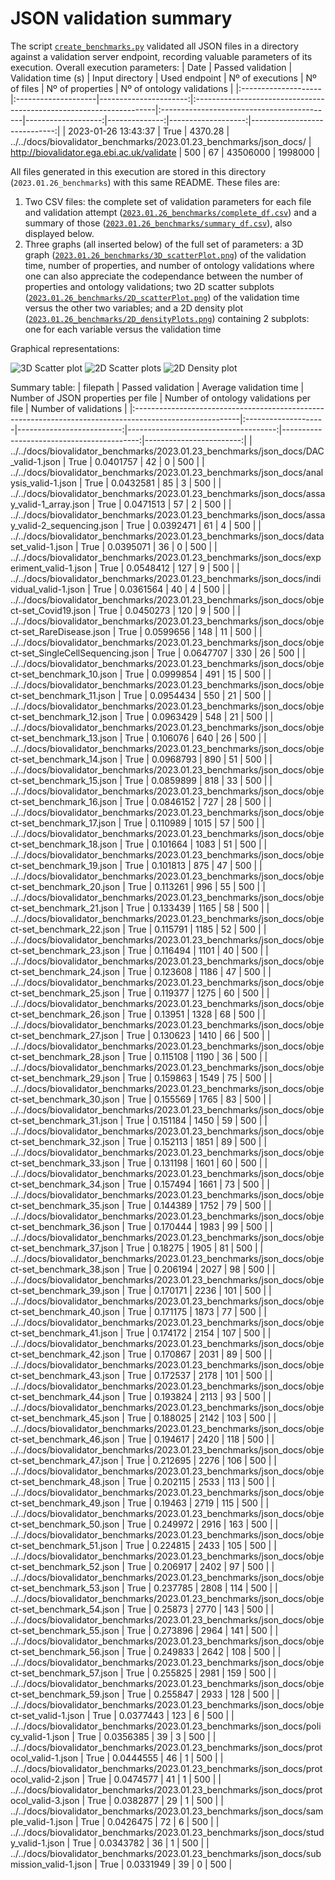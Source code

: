 # JSON validation summary
The script [``create_benchmarks.py``](https://github.com/EbiEga/ega-metadata-schema/blob/main/.github/scripts/create_benchmarks.py) validated all JSON files in a directory against a validation server endpoint, recording valuable parameters of its execution.
Overall execution parameters:
| Date                | Passed validation   |   Validation time (s) | Input directory                                                     | Used endpoint                              |   Nº of executions |   Nº of files |   Nº of properties |   Nº of ontology validations |
|:--------------------|:--------------------|----------------------:|:--------------------------------------------------------------------|:-------------------------------------------|-------------------:|--------------:|-------------------:|-----------------------------:|
| 2023-01-26 13:43:37 | True                |               4370.28 | ../../docs/biovalidator_benchmarks/2023.01.23_benchmarks/json_docs/ | http://biovalidator.ega.ebi.ac.uk/validate |                500 |            67 |           43506000 |                      1998000 |

All files generated in this execution are stored in this directory (``2023.01.26_benchmarks``) with this same README. These files are:
1. Two CSV files: the complete set of validation parameters for each file and validation attempt ([``2023.01.26_benchmarks/complete_df.csv``](complete_df.csv)) and a summary of those ([``2023.01.26_benchmarks/summary_df.csv``](summary_df.csv)), also displayed below.
2. Three graphs (all inserted below) of the full set of parameters: a 3D graph ([``2023.01.26_benchmarks/3D_scatterPlot.png``](3D_scatterPlot.png)) of the validation time, number of properties, and number of ontology validations where one can also appreciate the codependance between the number of properties and ontology validations; two 2D scatter subplots ([``2023.01.26_benchmarks/2D_scatterPlot.png``](2D_scatterPlot.png)) of the validation time versus the other two variables; and a 2D density plot ([``2023.01.26_benchmarks/2D_densityPlots.png``](2D_densityPlots.png)) containing 2 subplots: one for each variable versus the validation time

Graphical representations:

![3D Scatter plot](3D_scatterPlot.png)
![2D Scatter plots](2D_scatterPlot.png)
![2D Density plot](2D_densityPlots.png)

Summary table:
| filepath                                                                                                | Passed validation   |   Average validation time |   Number of JSON properties per file |   Number of ontology validations per file |   Number of validations |
|:--------------------------------------------------------------------------------------------------------|:--------------------|--------------------------:|-------------------------------------:|------------------------------------------:|------------------------:|
| ../../docs/biovalidator_benchmarks/2023.01.23_benchmarks/json_docs/DAC_valid-1.json                     | True                |                 0.0401757 |                                   42 |                                         0 |                     500 |
| ../../docs/biovalidator_benchmarks/2023.01.23_benchmarks/json_docs/analysis_valid-1.json                | True                |                 0.0432581 |                                   85 |                                         3 |                     500 |
| ../../docs/biovalidator_benchmarks/2023.01.23_benchmarks/json_docs/assay_valid-1_array.json             | True                |                 0.0471513 |                                   57 |                                         2 |                     500 |
| ../../docs/biovalidator_benchmarks/2023.01.23_benchmarks/json_docs/assay_valid-2_sequencing.json        | True                |                 0.0392471 |                                   61 |                                         4 |                     500 |
| ../../docs/biovalidator_benchmarks/2023.01.23_benchmarks/json_docs/dataset_valid-1.json                 | True                |                 0.0395071 |                                   36 |                                         0 |                     500 |
| ../../docs/biovalidator_benchmarks/2023.01.23_benchmarks/json_docs/experiment_valid-1.json              | True                |                 0.0548412 |                                  127 |                                         9 |                     500 |
| ../../docs/biovalidator_benchmarks/2023.01.23_benchmarks/json_docs/individual_valid-1.json              | True                |                 0.0361564 |                                   40 |                                         4 |                     500 |
| ../../docs/biovalidator_benchmarks/2023.01.23_benchmarks/json_docs/object-set_Covid19.json              | True                |                 0.0450273 |                                  120 |                                         9 |                     500 |
| ../../docs/biovalidator_benchmarks/2023.01.23_benchmarks/json_docs/object-set_RareDisease.json          | True                |                 0.0599656 |                                  148 |                                        11 |                     500 |
| ../../docs/biovalidator_benchmarks/2023.01.23_benchmarks/json_docs/object-set_SingleCellSequencing.json | True                |                 0.0647707 |                                  330 |                                        26 |                     500 |
| ../../docs/biovalidator_benchmarks/2023.01.23_benchmarks/json_docs/object-set_benchmark_10.json         | True                |                 0.0999854 |                                  491 |                                        15 |                     500 |
| ../../docs/biovalidator_benchmarks/2023.01.23_benchmarks/json_docs/object-set_benchmark_11.json         | True                |                 0.0954434 |                                  550 |                                        21 |                     500 |
| ../../docs/biovalidator_benchmarks/2023.01.23_benchmarks/json_docs/object-set_benchmark_12.json         | True                |                 0.0963429 |                                  548 |                                        21 |                     500 |
| ../../docs/biovalidator_benchmarks/2023.01.23_benchmarks/json_docs/object-set_benchmark_13.json         | True                |                 0.106076  |                                  640 |                                        26 |                     500 |
| ../../docs/biovalidator_benchmarks/2023.01.23_benchmarks/json_docs/object-set_benchmark_14.json         | True                |                 0.0968793 |                                  890 |                                        51 |                     500 |
| ../../docs/biovalidator_benchmarks/2023.01.23_benchmarks/json_docs/object-set_benchmark_15.json         | True                |                 0.0859899 |                                  818 |                                        33 |                     500 |
| ../../docs/biovalidator_benchmarks/2023.01.23_benchmarks/json_docs/object-set_benchmark_16.json         | True                |                 0.0846152 |                                  727 |                                        28 |                     500 |
| ../../docs/biovalidator_benchmarks/2023.01.23_benchmarks/json_docs/object-set_benchmark_17.json         | True                |                 0.110989  |                                 1015 |                                        57 |                     500 |
| ../../docs/biovalidator_benchmarks/2023.01.23_benchmarks/json_docs/object-set_benchmark_18.json         | True                |                 0.101664  |                                 1083 |                                        51 |                     500 |
| ../../docs/biovalidator_benchmarks/2023.01.23_benchmarks/json_docs/object-set_benchmark_19.json         | True                |                 0.101813  |                                  875 |                                        47 |                     500 |
| ../../docs/biovalidator_benchmarks/2023.01.23_benchmarks/json_docs/object-set_benchmark_20.json         | True                |                 0.113261  |                                  996 |                                        55 |                     500 |
| ../../docs/biovalidator_benchmarks/2023.01.23_benchmarks/json_docs/object-set_benchmark_21.json         | True                |                 0.133439  |                                 1165 |                                        58 |                     500 |
| ../../docs/biovalidator_benchmarks/2023.01.23_benchmarks/json_docs/object-set_benchmark_22.json         | True                |                 0.115791  |                                 1185 |                                        52 |                     500 |
| ../../docs/biovalidator_benchmarks/2023.01.23_benchmarks/json_docs/object-set_benchmark_23.json         | True                |                 0.116494  |                                 1101 |                                        40 |                     500 |
| ../../docs/biovalidator_benchmarks/2023.01.23_benchmarks/json_docs/object-set_benchmark_24.json         | True                |                 0.123608  |                                 1186 |                                        47 |                     500 |
| ../../docs/biovalidator_benchmarks/2023.01.23_benchmarks/json_docs/object-set_benchmark_25.json         | True                |                 0.119377  |                                 1275 |                                        60 |                     500 |
| ../../docs/biovalidator_benchmarks/2023.01.23_benchmarks/json_docs/object-set_benchmark_26.json         | True                |                 0.13951   |                                 1328 |                                        68 |                     500 |
| ../../docs/biovalidator_benchmarks/2023.01.23_benchmarks/json_docs/object-set_benchmark_27.json         | True                |                 0.130623  |                                 1410 |                                        66 |                     500 |
| ../../docs/biovalidator_benchmarks/2023.01.23_benchmarks/json_docs/object-set_benchmark_28.json         | True                |                 0.115108  |                                 1190 |                                        36 |                     500 |
| ../../docs/biovalidator_benchmarks/2023.01.23_benchmarks/json_docs/object-set_benchmark_29.json         | True                |                 0.159863  |                                 1549 |                                        75 |                     500 |
| ../../docs/biovalidator_benchmarks/2023.01.23_benchmarks/json_docs/object-set_benchmark_30.json         | True                |                 0.155569  |                                 1765 |                                        83 |                     500 |
| ../../docs/biovalidator_benchmarks/2023.01.23_benchmarks/json_docs/object-set_benchmark_31.json         | True                |                 0.151184  |                                 1450 |                                        59 |                     500 |
| ../../docs/biovalidator_benchmarks/2023.01.23_benchmarks/json_docs/object-set_benchmark_32.json         | True                |                 0.152113  |                                 1851 |                                        89 |                     500 |
| ../../docs/biovalidator_benchmarks/2023.01.23_benchmarks/json_docs/object-set_benchmark_33.json         | True                |                 0.131198  |                                 1601 |                                        60 |                     500 |
| ../../docs/biovalidator_benchmarks/2023.01.23_benchmarks/json_docs/object-set_benchmark_34.json         | True                |                 0.157494  |                                 1661 |                                        73 |                     500 |
| ../../docs/biovalidator_benchmarks/2023.01.23_benchmarks/json_docs/object-set_benchmark_35.json         | True                |                 0.144389  |                                 1752 |                                        79 |                     500 |
| ../../docs/biovalidator_benchmarks/2023.01.23_benchmarks/json_docs/object-set_benchmark_36.json         | True                |                 0.170444  |                                 1983 |                                        99 |                     500 |
| ../../docs/biovalidator_benchmarks/2023.01.23_benchmarks/json_docs/object-set_benchmark_37.json         | True                |                 0.18275   |                                 1905 |                                        81 |                     500 |
| ../../docs/biovalidator_benchmarks/2023.01.23_benchmarks/json_docs/object-set_benchmark_38.json         | True                |                 0.206194  |                                 2027 |                                        98 |                     500 |
| ../../docs/biovalidator_benchmarks/2023.01.23_benchmarks/json_docs/object-set_benchmark_39.json         | True                |                 0.170171  |                                 2236 |                                       101 |                     500 |
| ../../docs/biovalidator_benchmarks/2023.01.23_benchmarks/json_docs/object-set_benchmark_40.json         | True                |                 0.171175  |                                 1873 |                                        77 |                     500 |
| ../../docs/biovalidator_benchmarks/2023.01.23_benchmarks/json_docs/object-set_benchmark_41.json         | True                |                 0.174172  |                                 2154 |                                       107 |                     500 |
| ../../docs/biovalidator_benchmarks/2023.01.23_benchmarks/json_docs/object-set_benchmark_42.json         | True                |                 0.170867  |                                 2031 |                                        89 |                     500 |
| ../../docs/biovalidator_benchmarks/2023.01.23_benchmarks/json_docs/object-set_benchmark_43.json         | True                |                 0.172537  |                                 2178 |                                       101 |                     500 |
| ../../docs/biovalidator_benchmarks/2023.01.23_benchmarks/json_docs/object-set_benchmark_44.json         | True                |                 0.193824  |                                 2113 |                                        93 |                     500 |
| ../../docs/biovalidator_benchmarks/2023.01.23_benchmarks/json_docs/object-set_benchmark_45.json         | True                |                 0.188025  |                                 2142 |                                       103 |                     500 |
| ../../docs/biovalidator_benchmarks/2023.01.23_benchmarks/json_docs/object-set_benchmark_46.json         | True                |                 0.194617  |                                 2420 |                                       118 |                     500 |
| ../../docs/biovalidator_benchmarks/2023.01.23_benchmarks/json_docs/object-set_benchmark_47.json         | True                |                 0.212695  |                                 2276 |                                       106 |                     500 |
| ../../docs/biovalidator_benchmarks/2023.01.23_benchmarks/json_docs/object-set_benchmark_48.json         | True                |                 0.202115  |                                 2533 |                                       113 |                     500 |
| ../../docs/biovalidator_benchmarks/2023.01.23_benchmarks/json_docs/object-set_benchmark_49.json         | True                |                 0.19463   |                                 2719 |                                       115 |                     500 |
| ../../docs/biovalidator_benchmarks/2023.01.23_benchmarks/json_docs/object-set_benchmark_50.json         | True                |                 0.249972  |                                 2916 |                                       163 |                     500 |
| ../../docs/biovalidator_benchmarks/2023.01.23_benchmarks/json_docs/object-set_benchmark_51.json         | True                |                 0.224815  |                                 2433 |                                       105 |                     500 |
| ../../docs/biovalidator_benchmarks/2023.01.23_benchmarks/json_docs/object-set_benchmark_52.json         | True                |                 0.206917  |                                 2402 |                                        97 |                     500 |
| ../../docs/biovalidator_benchmarks/2023.01.23_benchmarks/json_docs/object-set_benchmark_53.json         | True                |                 0.237785  |                                 2808 |                                       114 |                     500 |
| ../../docs/biovalidator_benchmarks/2023.01.23_benchmarks/json_docs/object-set_benchmark_54.json         | True                |                 0.25873   |                                 2770 |                                       143 |                     500 |
| ../../docs/biovalidator_benchmarks/2023.01.23_benchmarks/json_docs/object-set_benchmark_55.json         | True                |                 0.273896  |                                 2964 |                                       141 |                     500 |
| ../../docs/biovalidator_benchmarks/2023.01.23_benchmarks/json_docs/object-set_benchmark_56.json         | True                |                 0.249833  |                                 2642 |                                       108 |                     500 |
| ../../docs/biovalidator_benchmarks/2023.01.23_benchmarks/json_docs/object-set_benchmark_57.json         | True                |                 0.255825  |                                 2981 |                                       159 |                     500 |
| ../../docs/biovalidator_benchmarks/2023.01.23_benchmarks/json_docs/object-set_benchmark_59.json         | True                |                 0.255847  |                                 2933 |                                       128 |                     500 |
| ../../docs/biovalidator_benchmarks/2023.01.23_benchmarks/json_docs/object-set_valid-1.json              | True                |                 0.0377443 |                                  123 |                                         6 |                     500 |
| ../../docs/biovalidator_benchmarks/2023.01.23_benchmarks/json_docs/policy_valid-1.json                  | True                |                 0.0356385 |                                   39 |                                         3 |                     500 |
| ../../docs/biovalidator_benchmarks/2023.01.23_benchmarks/json_docs/protocol_valid-1.json                | True                |                 0.0444555 |                                   46 |                                         1 |                     500 |
| ../../docs/biovalidator_benchmarks/2023.01.23_benchmarks/json_docs/protocol_valid-2.json                | True                |                 0.0474577 |                                   41 |                                         1 |                     500 |
| ../../docs/biovalidator_benchmarks/2023.01.23_benchmarks/json_docs/protocol_valid-3.json                | True                |                 0.0382877 |                                   29 |                                         1 |                     500 |
| ../../docs/biovalidator_benchmarks/2023.01.23_benchmarks/json_docs/sample_valid-1.json                  | True                |                 0.0426475 |                                   72 |                                         6 |                     500 |
| ../../docs/biovalidator_benchmarks/2023.01.23_benchmarks/json_docs/study_valid-1.json                   | True                |                 0.0343782 |                                   36 |                                         1 |                     500 |
| ../../docs/biovalidator_benchmarks/2023.01.23_benchmarks/json_docs/submission_valid-1.json              | True                |                 0.0331949 |                                   39 |                                         0 |                     500 |